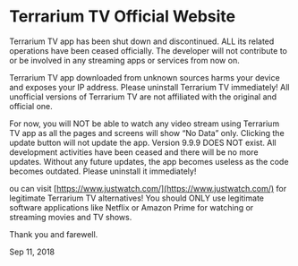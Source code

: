 # Terrarium TV Official Website
Terrarium TV app has been shut down and discontinued. ALL its related operations have been ceased officially. The developer will not contribute to or be involved in any streaming apps or services from now on.

Terrarium TV app downloaded from unknown sources harms your device and exposes your IP address. Please uninstall Terrarium TV immediately! All unofficial versions of Terrarium TV are not affiliated with the original and official one.

For now, you will NOT be able to watch any video stream using Terrarium TV app as all the pages and screens will show “No Data” only. Clicking the update button will not update the app. Version 9.9.9 DOES NOT exist. All development activities have been ceased and there will be no more updates. Without any future updates, the app becomes useless as the code becomes outdated. Please uninstall it immediately!

ou can visit [https://www.justwatch.com/](https://www.justwatch.com/) for legitimate Terrarium TV alternatives! You should ONLY use legitimate software applications like Netflix or Amazon Prime for watching or streaming movies and TV shows.

Thank you and farewell.

Sep 11, 2018

